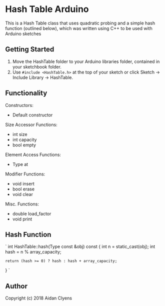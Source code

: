 # Hash Table Arduino
This is a Hash Table class that uses quadratic probing and a simple hash function (outlined below), which was written using C++ to be used with Arduino sketches


## Getting Started
1. Move the HashTable folder to your Arduino libraries folder, contained in your sketchbook folder.
2. Use `#include <HashTable.h>` at the top of your sketch or click Sketch -> Include Library -> HashTable.

## Functionality
Constructors:
- Default constructor

Size Accessor Functions:
- int size
- int capacity
- bool empty

Element Access Functions:
- Type at

Modifier Functions:
- void insert
- bool erase
- void clear

Misc. Functions:
- double load_factor
- void print

## Hash Function
`
int HashTable<Type>::hash(Type const &obj) const {
    int n = static_cast<int>(obj);
    int hash = n % array_capacity;

    return (hash >= 0) ? hash : hash + array_capacity;
}
`

## Author
Copyright (c) 2018 Aidan Clyens

